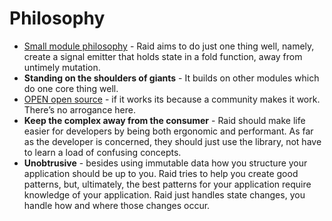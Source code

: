 
# Philosophy

* [Small module philosophy](http://substack.net/how_I_write_modules) - Raid aims to do just one thing well, namely, create a signal emitter that holds state in a fold function, away from untimely mutation.
* **Standing on the shoulders of giants** - It builds on other modules which do one core thing well.
* [OPEN open source](https://github.com/Level/community/blob/master/CONTRIBUTING.md) - if it works its because a community makes it work. There’s no arrogance here.
* **Keep the complex away from the consumer** - Raid should make life easier for developers by being both ergonomic and performant. As far as the developer is concerned, they should just use the library, not have to learn a load of confusing concepts.
* **Unobtrusive** - besides using immutable data how you structure your application should be up to you. Raid tries to help you create good patterns, but, ultimately, the best patterns for your application require knowledge of your application. Raid just handles state changes, you handle how and where those changes occur.
